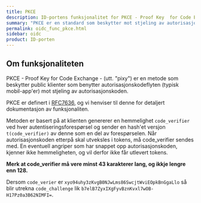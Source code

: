 ```yaml
---
title: PKCE
description: ID-portens funksjonalitet for PKCE - Proof Key  for Code Exchange
summary: "PKCE er en standard som beskytter mot stjeling av autorisasjonkoden, typisk ved bruk av mobil-app'er."
permalink: oidc_func_pkce.html
sidebar: oidc
product: ID-porten
---
```


## Om funksjonaliteten

PKCE - Proof Key  for Code Exchange - (utt. "pixy") er en metode som beskytter public klienter som benytter autorisasjonskodeflyten (typisk mobil-app'er) mot stjeling av autorisasjonskoden.

PKCE er definert i [RFC7636](https://tools.ietf.org/html/rfc7636), og vi henviser til denne for detaljert dokumentasjon av funksjonaliten.

Metoden er basert på at klienten genererer en hemmelighet `code_verifier` ved hver autentiseringsforespørsel og sender en hash'et versjon `t(code_verifier)` av denne som en del av forespørselen. Når autorisasjonskoden etterpå skal utveksles i tokens, må code_verifier sendes med. En eventuell angriper som har snappet opp autorisasjonskoden, kjenner ikke hemmeligheten, og vil derfor ikke får utlevert tokens.

**Merk at code_verifier må vere minst 43 karakterer lang, og ikkje lengre enn 128.**

Dersom `code_verier` er `xyo94uhy3zKvgB0NJwLms86SwcjtWviEOpkBnGgaLlo` så blir utrekna `code_challenge` lik `b7elB7ZyxIXgFyvBznKvxl7wOB-H17Pz0a3B62NIMFI=`.
